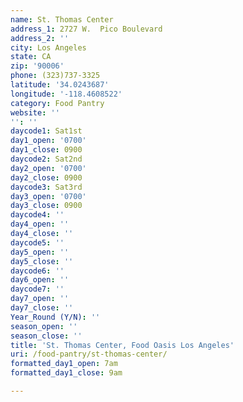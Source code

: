 ```yaml
---
name: St. Thomas Center
address_1: 2727 W.  Pico Boulevard
address_2: ''
city: Los Angeles
state: CA
zip: '90006'
phone: (323)737-3325
latitude: '34.0243687'
longitude: '-118.4608522'
category: Food Pantry
website: ''
'': ''
daycode1: Sat1st
day1_open: '0700'
day1_close: 0900
daycode2: Sat2nd
day2_open: '0700'
day2_close: 0900
daycode3: Sat3rd
day3_open: '0700'
day3_close: 0900
daycode4: ''
day4_open: ''
day4_close: ''
daycode5: ''
day5_open: ''
day5_close: ''
daycode6: ''
day6_open: ''
daycode7: ''
day7_open: ''
day7_close: ''
Year_Round (Y/N): ''
season_open: ''
season_close: ''
title: 'St. Thomas Center, Food Oasis Los Angeles'
uri: /food-pantry/st-thomas-center/
formatted_day1_open: 7am
formatted_day1_close: 9am

---
```

